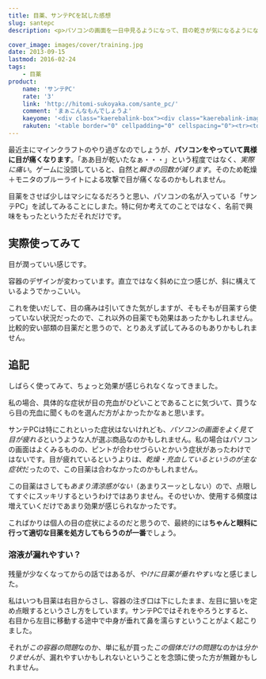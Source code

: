 ```yaml
---
title: 目薬、サンテPCを試した感想
slug: santepc
description: <p>パソコンの画面を一日中見るようになって、目の乾きが気になるようになったので、サンテPCといういかにもな名前の目薬を買って試してみることにしました。最初のうちは効果が感じらましたが、あくまで気休めなのかなと思います。</p>

cover_image: images/cover/training.jpg
date: 2013-09-15
lastmod: 2016-02-24
tags: 
    - 目薬
product:
    name: 'サンテPC'
    rate: '3'
    link: 'http://hitomi-sukoyaka.com/sante_pc/'
    comment: 'まぁこんなもんでしょうよ'
    kaeyome: '<div class="kaerebalink-box"><div class="kaerebalink-image"><a href="http://www.amazon.co.jp/exec/obidos/ASIN/B00F4MRZY8/illusionspace-22/ref=nosim/" rel="nofollow" target="_blank"><img src="http://ecx.images-amazon.com/images/I/41DYiYzZ81L._SL160_.jpg" style="border: none;" /></a></div><div class="kaerebalink-info"><div class="kaerebalink-name"><a href="http://www.amazon.co.jp/exec/obidos/ASIN/B00F4MRZY8/illusionspace-22/ref=nosim/" rel="nofollow" target="_blank">【第2類医薬品】サンテPC 12mL</a><div class="kaerebalink-powered-date">posted with <a href="http://kaereba.com" rel="nofollow" target="_blank">カエレバ</a></div></div><div class="kaerebalink-detail"> 参天製薬 2013-07-03    </div><div class="kaerebalink-link1"><div class="shoplinkamazon"><a href="http://www.amazon.co.jp/gp/search?keywords=%83T%83%93%83ePC%2012mL&__mk_ja_JP=%83J%83%5E%83J%83i&tag=illusionspace-22" rel="nofollow" target="_blank" title="アマゾン" >Amazonで購入</a></div><div class="shoplinkrakuten"><a href="http://hb.afl.rakuten.co.jp/hgc/0e95387f.f2aef20d.0e953880.25e412bd/?pc=http%3A%2F%2Fsearch.rakuten.co.jp%2Fsearch%2Fmall%2F%25E3%2582%25B5%25E3%2583%25B3%25E3%2583%2586PC%252012mL%2F-%2Ff.1-p.1-s.1-sf.0-st.A-v.2%3Fx%3D0%26scid%3Daf_ich_link_urltxt%26m%3Dhttp%3A%2F%2Fm.rakuten.co.jp%2F" rel="nofollow" target="_blank" title="楽天市場" >楽天市場で購入</a></div></div></div><div class="booklink-footer" style="clear: left"></div></div>'
    rakuten: '<table border="0" cellpadding="0" cellspacing="0"><tr><td valign="top"><div style="border:1px solid;margin:0px;padding:6px 0px;width:120px;text-align:center;float:left"><a href="http://hb.afl.rakuten.co.jp/hgc/11b89f92.7f59c63e.11b89f93.efae5044/?pc=http%3a%2f%2fitem.rakuten.co.jp%2fmedisky%2f411983%2f%3fscid%3daf_link_tbl&m=http%3a%2f%2fm.rakuten.co.jp%2fmedisky%2fi%2f10004956%2f" target="_blank"><img src="http://hbb.afl.rakuten.co.jp/hgb/?pc=http%3a%2f%2fthumbnail.image.rakuten.co.jp%2f%400_mall%2fmedisky%2fcabinet%2fimg60764327.jpg%3f_ex%3d80x80&m=http%3a%2f%2fthumbnail.image.rakuten.co.jp%2f%400_mall%2fmedisky%2fcabinet%2fimg60764327.jpg%3f_ex%3d64x64" alt="ブルーライトなどの光ダメージに！サンテPC 12ml【第2類医薬品】..." border="0" style="margin:0px;padding:0px"></a><p style="font-size:12px;line-height:1.4em;text-align:left;margin:0px;padding:2px 6px"><a href="http://hb.afl.rakuten.co.jp/hgc/11b89f92.7f59c63e.11b89f93.efae5044/?pc=http%3a%2f%2fitem.rakuten.co.jp%2fmedisky%2f411983%2f%3fscid%3daf_link_tbl&m=http%3a%2f%2fm.rakuten.co.jp%2fmedisky%2fi%2f10004956%2f" target="_blank">ブルーライトなどの光ダメージに！サンテPC 12ml【第2類医薬品】...</a><br><span style="">価格：777円（税込、送料別）</span><br></p></div></td></tr></table>'
---
```


<p>最近主にマインクラフトのやり過ぎなのでしょうが、<strong>パソコンをやっていて異様に目が痛くなります</strong>。「ああ目が乾いたなぁ・・・」という程度ではなく、<em>実際に痛い</em>。ゲームに没頭していると、自然と<em>瞬きの回数が減ります</em>。そのため乾燥＋モニタのブルーライトによる攻撃で目が痛くなるのかもしれません。</p>
<p>目薬をさせば少しはマシになるだろうと思い、パソコンの名が入っている「サンテPC」を試してみることにしまた。特に何か考えてのことではなく、名前で興味をもったというただそれだけです。</p>
<h2 title="実際使ってみて">実際使ってみて</h2>
<p>目が潤っていい感じです。</p>
<p>容器のデザインが変わっています。直立ではなく斜めに立つ感じが、斜に構えているようでかっこいい。</p>
<p>これを使いだして、目の痛みは引いてきた気がしますが、そもそもが目薬すら使っていない状況だったので、これ以外の目薬でも効果はあったかもしれません。比較的安い部類の目薬だと思うので、とりあえず試してみるのもありかもしれません。</p>
<h2 title="追記">追記</h2>
<p>しばらく使ってみて、ちょっと効果が感じられなくなってきました。</p>
<p>私の場合、具体的な症状が目の充血がひどいことであることに気づいて、買うなら目の充血に聞くものを選んだ方がよかったかなぁと思います。</p>
<p>サンテPCは特にこれといった症状はないけれども、<em>パソコンの画面をよく見て目が疲れる</em>というような人が選ぶ商品なのかもしれません。私の場合はパソコンの画面はよくみるものの、ピントが合わせづらいとかいう症状があったわけではないです。目が疲れているというよりは、<em>乾燥・充血しているというのが主な症状</em>だったので、この目薬は合わなかったのかもしれません。</p>
<p>この目薬はさしても<em>あまり清涼感がない</em>（あまりスーッとしない）ので、点眼してすぐにスッキリするというわけではありません。そのせいか、使用する頻度は増えていくだけであまり効果が感じられなかったです。</p>
<p>こればかりは個人の目の症状によるのだと思うので、最終的には<strong>ちゃんと眼科に行って適切な目薬を処方してもらうのが一番</strong>でしょう。</p>
<h3>溶液が漏れやすい？</h3>
<p>残量が少なくなってからの話ではあるが、<em>やけに目薬が垂れやすい</em>なと感じました。</p>
<p>私はいつも目薬は右目からさし、容器の注ぎ口は下にしたまま、左目に狙いを定め点眼するというさし方をしています。サンテPCではそれをやろうとすると、右目から左目に移動する途中で中身が垂れて鼻を濡らすということがよく起こりました。</p>
<p>それが<em>この容器の問題</em>なのか、単に私が買った<em>この個体だけの問題</em>なのかは<em>分かりません</em>が、漏れやすいかもしれないということを念頭に使った方が無難かもしれません。</p>

  